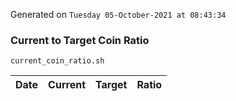 Generated on `Tuesday 05-October-2021 at 08:43:34`

### Current to Target Coin Ratio
`current_coin_ratio.sh`

Date|Current|Target|Ratio
---|---|---|---
